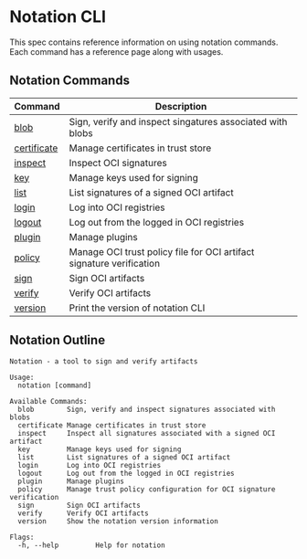 # Notation CLI

This spec contains reference information on using notation commands. Each command has a reference page along with usages.

## Notation Commands

| Command                                     | Description                                                            |
| ------------------------------------------- | ---------------------------------------------------------------------- |
| [blob](./commandline/blob.md)               | Sign, verify and inspect singatures associated with blobs              |
| [certificate](./commandline/certificate.md) | Manage certificates in trust store                                     |
| [inspect](./commandline/inspect.md)         | Inspect OCI signatures                                                 |
| [key](./commandline/key.md)                 | Manage keys used for signing                                           |
| [list](./commandline/list.md)               | List signatures of a signed OCI artifact                               |
| [login](./commandline/login.md)             | Log into OCI registries                                                |
| [logout](./commandline/logout.md)           | Log out from the logged in OCI registries                              |
| [plugin](./commandline/plugin.md)           | Manage plugins                                                         |
| [policy](./commandline/policy.md)           | Manage OCI trust policy file for OCI artifact signature verification   |
| [sign](./commandline/sign.md)               | Sign OCI artifacts                                                     |
| [verify](./commandline/verify.md)           | Verify OCI artifacts                                                   |
| [version](./commandline/version.md)         | Print the version of notation CLI                                      |

## Notation Outline

```text
Notation - a tool to sign and verify artifacts

Usage:
  notation [command]

Available Commands:
  blob        Sign, verify and inspect signatures associated with blobs
  certificate Manage certificates in trust store
  inspect     Inspect all signatures associated with a signed OCI artifact
  key         Manage keys used for signing
  list        List signatures of a signed OCI artifact
  login       Log into OCI registries
  logout      Log out from the logged in OCI registries
  plugin      Manage plugins
  policy      Manage trust policy configuration for OCI signature verification
  sign        Sign OCI artifacts
  verify      Verify OCI artifacts
  version     Show the notation version information

Flags:
  -h, --help         Help for notation
```
